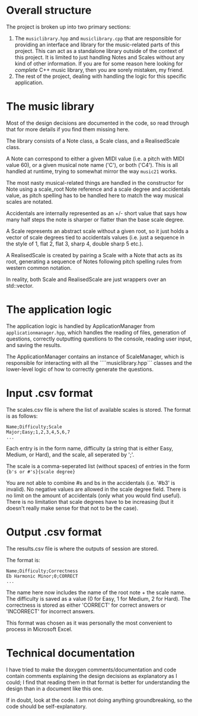 # Overall structure

The project is broken up into two primary sections:

1. The ```musiclibrary.hpp``` and ```musiclibrary.cpp``` that are responsible for providing an interface and library for the music-related parts of this project. This can act as a standalone library outside of the context of this project. It is limited to just handling Notes and Scales without any kind of other information. If you are for some reason here looking for *complete* C++ music library, then you are sorely mistaken, my friend.
2. The rest of the project, dealing with handling the logic for this specific application.

# The music library

Most of the design decisions are documented in the code, so read through that for more details if you find them missing here. 

The library consists of a Note class, a Scale class, and a RealisedScale class.

A Note can correspond to either a given MIDI value (i.e. a pitch with MIDI value 60), or a given musical note name ('C'), or both ('C4'). This is all handled at runtime, trying to somewhat mirror the way ```music21``` works.

The most nasty musical-related things are handled in the constructor for Note using a scale_root Note reference and a scale degree and accidentals value, as pitch spelling has to be handled here to match the way musical scales are notated.

Accidentals are internally represented as an +/- short value that says how many half steps the note is sharper or flatter than the base scale degree.

A Scale represents an abstract scale without a given root, so it just holds a vector of scale degrees tied to accidentals values (i.e. just a sequence in the style of 1, flat 2, flat 3, sharp 4, double sharp 5 etc.).

A RealisedScale is created by pairing a Scale with a Note that acts as its root, generating a sequence of Notes following pitch spelling rules from western common notation.

In reality, both Scale and RealisedScale are just wrappers over an std::vector.

# The application logic

The application logic is handled by ApplicationManager from ```applicationmanager.hpp```, which handles the reading of files, generation of questions, correctly outputting questions to the console, reading user input, and saving the results.

The ApplicationManager contains an instance of ScaleManager, which is responsible for interacting with all the ````musiclibrary.hpp``` classes and the lower-level logic of how to correctly generate the questions.

# Input .csv format

The scales.csv file is where the list of available scales is stored. The format is as follows:

```
Name;Difficulty;Scale
Major;Easy;1,2,3,4,5,6,7
...
```

Each entry is in the form name, difficulty (a string that is either Easy, Medium, or Hard), and the scale, all seperated by ';'.

The scale is a comma-seperated list (without spaces) of entries in the form 
```{b's or #'s}{scale degree}```

You are not able to combine #s and bs in the accidentals (i.e. '#b3' is invalid). No negative values are allowed in the scale degree field. There is no limit on the amount of accidentals (only what you would find useful). There is no limitation that scale degrees have to be increasing (but it doesn't really make sense for that not to be the case).

# Output .csv format

The results.csv file is where the outputs of session are stored.

The format is:

```
Name;Difficulty;Correctness
Eb Harmonic Minor;0;CORRECT
...
```

The name here now includes the name of the root note + the scale name. The difficulty is saved as a value (0 for Easy, 1 for Medium, 2 for Hard). The correctness is stored as either 'CORRECT' for correct answers or 'INCORRECT' for incorrect answers.

This format was chosen as it was personally the most convenient to process in Microsoft Excel.

# Technical documentation
I have tried to make the doxygen comments/documentation and code contain comments explaining the design decisions as explanatory as I could; I find that reading them in that format is better for understanding the design than in a document like this one.

If in doubt, look at the code. I am not doing anything groundbreaking, so the code should be self-explanatory.